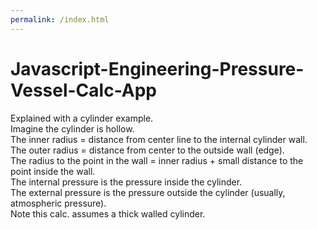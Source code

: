 ```yaml
---
permalink: /index.html
---
```

# Javascript-Engineering-Pressure-Vessel-Calc-App
Explained with a cylinder example.  
Imagine the cylinder is hollow.  
The inner radius = distance from center line to the internal cylinder wall.   
The outer radius = distance from center to the outside wall (edge).  
The radius to the point in the wall = inner radius + small distance to the point inside the wall.  
The internal pressure is the pressure inside the cylinder.  
The external pressure is the pressure outside the cylinder (usually, atmospheric pressure).  
Note this calc. assumes a thick walled cylinder.  
